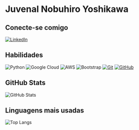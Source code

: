 # Juvenal Nobuhiro Yoshikawa
## Conecte-se comigo
[![LinkedIn](https://img.shields.io/badge/LinkedIn-0077B5?style=for-the-badge&logo=linkedin&logoColor=white)](https://www.linkedin.com/in/juvenal-nobuhiro-yoshikawa-94191bb5/)
## Habilidades
![Python](https://img.shields.io/badge/Python-FFFAFA?style=for-the-badge&logo=python&logoColor=3776AB)
![Google Cloud](https://img.shields.io/badge/Google_Cloud-DCDCDC?style=for-the-badge&logo=googlecloud)
![AWS](https://img.shields.io/badge/AWS-FFFFF0?style=for-the-badge&logo=amazonwebservices&logoColor=232F3E)
![Bootstrap](https://img.shields.io/badge/bootstrap-000?style=for-the-badge&logo=bootstrap&logoColor=553C7B)
[![Git](https://img.shields.io/badge/Git-000?style=for-the-badge&logo=git&logoColor=E94D5F)](https://git-scm.com/doc)
[![GitHub](https://img.shields.io/badge/GitHub-000?style=for-the-badge&logo=github&logoColor=30A3DC)](https://docs.github.com/)



## GitHub Stats
![GitHub Stats](https://github-readme-stats.vercel.app/api?username=00raoni&theme=transparent&bg_color=000&border_color=30A3DC&show_icons=true&icon_color=30A3DC&title_color=E94D5F&text_color=FFF)
## Linguagens mais usadas
![Top Langs](https://github-readme-stats-git-masterrstaa-rickstaa.vercel.app/api/top-langs/?username=00raoni&layout=compact&bg_color=000&border_color=30A3DC&title_color=E94D5F&text_color=FFF)
